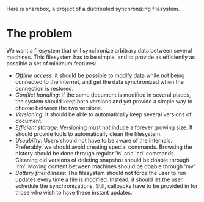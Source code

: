 Here is sharebox, a project of a distributed synchronizing filesystem.

The problem
===========

We want a filesystem that will synchronize arbitrary data between several
machines. This filesystem has to be simple, and to provide as efficiently
as possible a set of minimum features:

- *Offline access*: it should be possible to modify data while not being
  connected to the internet, and get the data synchronized when the
  connection is restored.
- *Conflict handling*: if the same document is modified in several places,
  the system should keep both versions and yet provide a simple way to
  choose between the two versions.
- *Versioning*: It should be able to automatically keep several versions
  of document.
- *Efficient storage*: Versioning must not induce a forever growing size.
  It should provide tools to automatically clean the filesystem.
- *Useability*: Users should not have to be aware of the internals.
  Preferably, we should avoid creating special commands. Browsing the
  history should be done through regular 'ls' and 'cd' commands. Cleaning
  old versions of deleting snapshot should be doable through 'rm'. Moving
  content between machines should be doable through 'mv'.
- *Battery friendliness*: The filesystem should not force the user to run
  updates every time a file is modified. Instead, it should let the user
  schedule the synchronizations. Still, callbacks have to be provided in
  for those who wish to have these instant updates.
